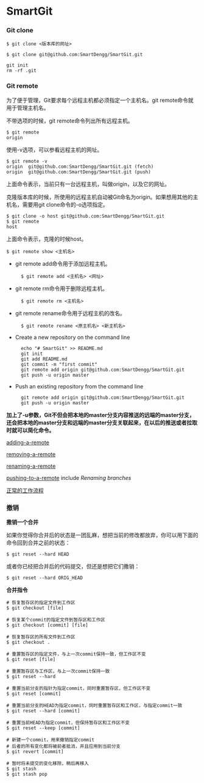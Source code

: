 # SmartGit

### Git clone

	$ git clone <版本库的网址>
	
	$ git clone git@github.com:SmartDengg/SmartGit.git

	git init
	rm -rf .git

### Git remote

为了便于管理，Git要求每个远程主机都必须指定一个主机名。git remote命令就用于管理主机名。

不带选项的时候，git remote命令列出所有远程主机。

	$ git remote
	origin

使用-v选项，可以参看远程主机的网址。

	$ git remote -v
	origin  git@github.com:SmartDengg/SmartGit.git (fetch)
	origin  git@github.com:SmartDengg/SmartGit.git (push)

上面命令表示，当前只有一台远程主机，叫做origin，以及它的网址。

克隆版本库的时候，所使用的远程主机自动被Git命名为origin。如果想用其他的主机名，需要用git clone命令的-o选项指定。

	$ git clone -o host git@github.com:SmartDengg/SmartGit.git
	$ git remote
	host

上面命令表示，克隆的时候host。

	$ git remote show <主机名>

- git remote add命令用于添加远程主机。

		$ git remote add <主机名> <网址>

- git remote rm命令用于删除远程主机。

		$ git remote rm <主机名>

- git remote rename命令用于远程主机的改名。

		$ git remote rename <原主机名> <新主机名>

- Create a new repository on the command line

		echo "# SmartGit" >> README.md
		git init
		git add README.md
		git commit -m "first commit"
		git remote add origin git@github.com:SmartDengg/SmartGit.git
		git push -u origin master

- Push an existing repository from the command line

		git remote add origin git@github.com:SmartDengg/SmartGit.git
		git push -u origin master

**加上了-u参数，Git不但会把本地的master分支内容推送的远端的master分支，还会把本地的master分支和远端的master分支关联起来，在以后的推送或者拉取时就可以简化命令。**

[adding-a-remote](https://help.github.com/articles/adding-a-remote/)

[removing-a-remote](https://help.github.com/articles/removing-a-remote/)

[renaming-a-remote](https://help.github.com/articles/renaming-a-remote/)

[pushing-to-a-remote](https://help.github.com/articles/pushing-to-a-remote/) include *Renaming branches*

[正常的工作流程](http://gitbook.liuhui998.com/3_2.html)


### 撤销

**撒销一个合并**

如果你觉得你合并后的状态是一团乱麻，想把当前的修改都放弃，你可以用下面的命令回到合并之前的状态：

	$ git reset --hard HEAD

或者你已经把合并后的代码提交，但还是想把它们撒销：

	$ git reset --hard ORIG_HEAD


**合并指令**

	# 恢复暂存区的指定文件到工作区
	$ git checkout [file]

	# 恢复某个commit的指定文件到暂存区和工作区
	$ git checkout [commit] [file]

	# 恢复暂存区的所有文件到工作区
	$ git checkout .

	# 重置暂存区的指定文件，与上一次commit保持一致，但工作区不变
	$ git reset [file]

	# 重置暂存区与工作区，与上一次commit保持一致
	$ git reset --hard

	# 重置当前分支的指针为指定commit，同时重置暂存区，但工作区不变
	$ git reset [commit]

	# 重置当前分支的HEAD为指定commit，同时重置暂存区和工作区，与指定commit一致
	$ git reset --hard [commit]

	# 重置当前HEAD为指定commit，但保持暂存区和工作区不变
	$ git reset --keep [commit]

	# 新建一个commit，用来撤销指定commit
	# 后者的所有变化都将被前者抵消，并且应用到当前分支
	$ git revert [commit]

	# 暂时将未提交的变化移除，稍后再移入
	$ git stash
	$ git stash pop